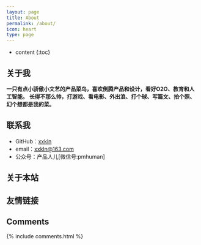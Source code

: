```yaml
---
layout: page
title: About
permalink: /about/
icon: heart
type: page
---
```


* content
{:toc}

## 关于我


**一只有点小骄傲小文艺的产品菜鸟，喜欢倒腾产品和设计，看好O2O、教育和人工智能。**
**长得不那么帅，打游戏、看电影、外出浪、打个球、写篇文、拍个照、幻个想都是我的菜。**


## 联系我

* GitHub：[xxkln](https://github.com/xxkln)
* email：xxkln@163.com
* 公众号：产品人儿[微信号:pmhuman]

## 关于本站

## 友情链接

## Comments

{% include comments.html %}

